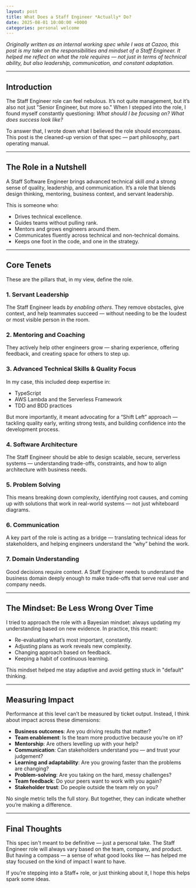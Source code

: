 ```yaml
---
layout: post
title: What Does a Staff Engineer *Actually* Do?
date: 2025-08-01 10:00:00 +0000
categories: personal welcome
---
```


*Originally written as an internal working spec while I was at Cazoo, this post is my take on the responsibilities and mindset of a Staff Engineer. It helped me reflect on what the role requires — not just in terms of technical ability, but also leadership, communication, and constant adaptation.*

---

## Introduction

The Staff Engineer role can feel nebulous. It’s not quite management, but it’s also not just "Senior Engineer, but more so." When I stepped into the role, I found myself constantly questioning: *What should I be focusing on? What does success look like?*

To answer that, I wrote down what I believed the role should encompass. This post is the cleaned-up version of that spec — part philosophy, part operating manual.

---

## The Role in a Nutshell

A Staff Software Engineer brings advanced technical skill *and* a strong sense of quality, leadership, and communication. It’s a role that blends design thinking, mentoring, business context, and servant leadership.

This is someone who:

- Drives technical excellence.
- Guides teams without pulling rank.
- Mentors and grows engineers around them.
- Communicates fluently across technical and non-technical domains.
- Keeps one foot in the code, and one in the strategy.

---

## Core Tenets

These are the pillars that, in my view, define the role.

### 1. Servant Leadership

The Staff Engineer leads *by enabling others*. They remove obstacles, give context, and help teammates succeed — without needing to be the loudest or most visible person in the room.

### 2. Mentoring and Coaching

They actively help other engineers grow — sharing experience, offering feedback, and creating space for others to step up.

### 3. Advanced Technical Skills & Quality Focus

In my case, this included deep expertise in:

- TypeScript
- AWS Lambda and the Serverless Framework
- TDD and BDD practices

But more importantly, it meant advocating for a “Shift Left” approach — tackling quality early, writing strong tests, and building confidence into the development process.

### 4. Software Architecture

The Staff Engineer should be able to design scalable, secure, serverless systems — understanding trade-offs, constraints, and how to align architecture with business needs.

### 5. Problem Solving

This means breaking down complexity, identifying root causes, and coming up with solutions that work in real-world systems — not just whiteboard diagrams.

### 6. Communication

A key part of the role is acting as a bridge — translating technical ideas for stakeholders, and helping engineers understand the “why” behind the work.

### 7. Domain Understanding

Good decisions require context. A Staff Engineer needs to understand the business domain deeply enough to make trade-offs that serve real user and company needs.

---

## The Mindset: Be Less Wrong Over Time

I tried to approach the role with a Bayesian mindset: always updating my understanding based on new evidence. In practice, this meant:

- Re-evaluating what’s most important, constantly.
- Adjusting plans as work reveals new complexity.
- Changing approach based on feedback.
- Keeping a habit of continuous learning.

This mindset helped me stay adaptive and avoid getting stuck in "default" thinking.

---

## Measuring Impact

Performance at this level can’t be measured by ticket output. Instead, I think about impact across these dimensions:

- **Business outcomes**: Are you driving results that matter?
- **Team enablement**: Is the team more productive because you’re on it?
- **Mentorship**: Are others levelling up with your help?
- **Communication**: Can stakeholders understand you — and trust your judgement?
- **Learning and adaptability**: Are you growing faster than the problems are changing?
- **Problem-solving**: Are you taking on the hard, messy challenges?
- **Team feedback**: Do your peers want to work with you again?
- **Stakeholder trust**: Do people outside the team rely on you?

No single metric tells the full story. But together, they can indicate whether you’re making a difference.

---

## Final Thoughts

This spec isn't meant to be definitive — just a personal take. The Staff Engineer role will always vary based on the team, company, and product. But having a compass — a sense of what good looks like — has helped me stay focused on the kind of impact I want to have.

If you’re stepping into a Staff+ role, or just thinking about it, I hope this helps spark some ideas.
